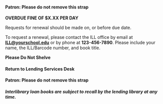 #### Patron: Please do not remove this strap

**OVERDUE FINE OF $X.XX PER DAY**

Requests for renewal should be made on, or before due date.

To request a renewal, please contact the ILL office by email at **ILL@yourschool.edu** or by phone at **123-456-7890**.
Please include your name, the ILL/Barcode number, and book title.

**Please Do Not Shelve**

#### Return to Lending Services Desk

#### Patron: Please do not remove this strap

##### Interlibrary loan books are subject to recall by the lending library at any time.